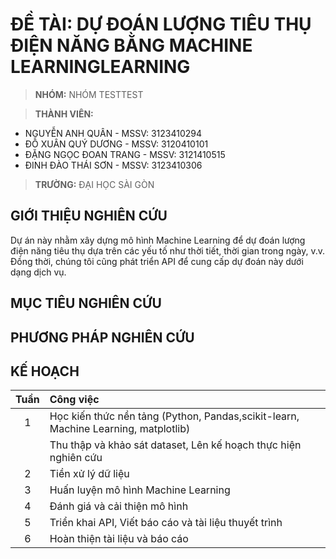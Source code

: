 # ĐỀ TÀI: DỰ ĐOÁN LƯỢNG TIÊU THỤ ĐIỆN NĂNG BẰNG MACHINE LEARNINGLEARNING

> **NHÓM:** NHÓM TESTTEST

> **THÀNH VIÊN:**

- NGUYỄN ANH QUÂN - MSSV: 3123410294
- ĐỖ XUÂN QUÝ DƯƠNG - MSSV: 3120410101
- ĐẶNG NGỌC ĐOAN TRANG - MSSV: 3121410515
- ĐINH ĐÀO THÁI SƠN - MSSV: 3123410306

> **TRƯỜNG:** ĐẠI HỌC SÀI GÒN

## GIỚI THIỆU NGHIÊN CỨU

Dự án này nhằm xây dựng mô hình Machine Learning để dự đoán lượng điện năng tiêu thụ dựa trên các yếu tố như thời tiết, thời gian trong ngày, v.v. Đồng thời, chúng tôi cũng phát triển API để cung cấp dự đoán này dưới dạng dịch vụ.

## MỤC TIÊU NGHIÊN CỨU

## PHƯƠNG PHÁP NGHIÊN CỨU

## KẾ HOẠCH

| Tuần | Công việc                                                                          |
| :--: | :--------------------------------------------------------------------------------- |
|  1   | Học kiến thức nền tảng (Python, Pandas,scikit-learn, Machine Learning, matplotlib) |
|      | Thu thập và khảo sát dataset, Lên kế hoạch thực hiện nghiên cứu                    |
|  2   | Tiền xử lý dữ liệu                                                                 |
|  3   | Huấn luyện mô hình Machine Learning                                                |
|  4   | Đánh giá và cải thiện mô hình                                                      |
|  5   | Triển khai API, Viết báo cáo và tài liệu thuyết trình                              |
|  6   | Hoàn thiện tài liệu và báo cáo                                                     |
